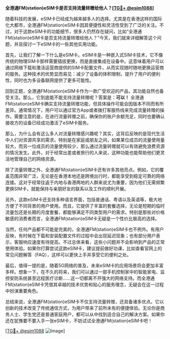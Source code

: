 **全港通FM(station)eSIM卡是否支持流量转赠给他人？[[TG💪+ @esim1088](https://t.me/s/esim1088)]**

随着科技的发展，eSIM卡已经成为越来越多人的选择。尤其是在香港这样的国际化大都市，全港通FM(station)eSIM卡因其便捷性和灵活性受到了广泛的关注。不过，对于这款eSIM卡的功能细节，很多人仍然存在疑问，比如“全港通FM(station)eSIM卡是否支持流量转赠给他人？”今天，我们就来详细解答这个问题，并且探讨一下eSIM卡的一些其他实用功能。

首先，让我们了解一下什么是eSIM卡。eSIM卡是一种嵌入式SIM卡技术，它不像传统的物理SIM卡那样需要插拔更换，而是直接集成在设备中。这意味着用户可以通过网络下载和激活运营商提供的SIM卡配置文件，从而实现随时随地更换运营商的服务。这种技术的优势显而易见：减少了设备的体积限制，提升了用户的便利性，同时也为多设备联网提供了更多可能性。

回到正题，全港通FM(station)eSIM卡作为一款广受欢迎的产品，其功能自然也备受关注。那么，它到底能不能支持流量转赠呢？答案是：**可以！** 全港通FM(station)eSIM卡确实支持流量转赠功能，但具体操作可能会因版本不同而有所差异。通常情况下，用户可以通过官方App或者拨打客服热线来完成流量转赠的操作。需要注意的是，在进行流量转赠之前，确保你的账户余额充足，同时也要确认接收方的设备已经成功激活了eSIM卡服务。

那么，为什么会有这么多人对流量转赠感兴趣呢？其实，这背后反映的是现代生活中人们对资源共享的需求。特别是在家庭或朋友之间，如果某位成员的流量使用量较大，而另一位成员的流量使用较少，那么通过流量转赠就可以有效避免浪费资源的情况发生。此外，对于经常出差或者旅行的人来说，这种功能也能帮助他们更灵活地管理自己的网络资源。

除了流量转赠之外，全港通FM(station)eSIM卡还有许多其他亮点。例如，它的覆盖范围非常广泛，无论是在香港本地还是跨境出行时，都能享受到稳定可靠的网络连接。这对于经常往返于内地与香港两地的人群来说尤为重要，因为他们无需频繁更换SIM卡，就能保持与亲朋好友的联系以及工作的顺利开展。

另外，这款eSIM卡还支持多种语言界面，包括普通话、粤语以及英语等，极大地方便了不同背景的用户使用。而且，它提供了丰富的套餐选择，无论是短期的临时流量包还是长期的月度套餐，都能够满足不同类型用户的需求。特别是那些对价格敏感的消费者而言，全港通FM(station)eSIM卡无疑是一个性价比极高的选择。

当然，任何产品都不可能是完美的，全港通FM(station)eSIM卡也不例外。有用户反映，有时候在下载和安装配置文件的过程中会出现延迟现象；也有部分用户表示，客服响应速度有待提高。不过总体来看，这些小问题并不会影响到产品的正常使用体验。如果你打算尝试这款eSIM卡，建议提前做好功课，比如查看官网上的常见问题解答（FAQ），这样可以更快上手并享受它的便利之处。

最后，值得一提的是，随着5G网络的普及，未来eSIM卡的应用场景将会更加丰富多样。想象一下，在不久的将来，我们可以通过一部手机控制家中的智能家电、监控安防系统甚至远程医疗诊断……这一切都离不开强大的网络支持。而全港通FM(station)eSIM卡凭借其卓越的技术优势和贴心的服务理念，无疑会在这一过程中扮演重要角色。

总结来说，全港通FM(station)eSIM卡不仅支持流量转赠，还具备诸多优点。它以创新的技术改变了传统通信方式，为用户带来了前所未有的便捷体验。无论你是商务人士、学生党还是普通家庭用户，都可以从中找到适合自己的解决方案。如果你还在犹豫要不要入手一张eSIM卡，不妨试试全港通FM(station)eSIM卡吧！

[[TG💪+ @esim1088](https://t.me/s/esim1088) ![Image](https://i.postimg.cc/4NQfJmqS/Snipaste-2025-05-13-00-14-12.png)]